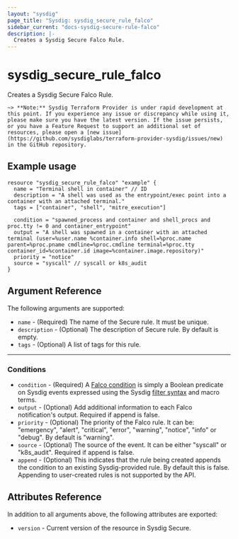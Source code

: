 ```yaml
---
layout: "sysdig"
page_title: "Sysdig: sysdig_secure_rule_falco"
sidebar_current: "docs-sysdig-secure-rule-falco"
description: |-
  Creates a Sysdig Secure Falco Rule.
---
```


# sysdig\_secure\_rule\_falco

Creates a Sysdig Secure Falco Rule.

`~> **Note:** Sysdig Terraform Provider is under rapid development at this point. If you experience any issue or discrepancy while using it, please make sure you have the latest version. If the issue persists, or you have a Feature Request to support an additional set of resources, please open a [new issue](https://github.com/sysdiglabs/terraform-provider-sysdig/issues/new) in the GitHub repository.`

## Example usage

```hcl
resource "sysdig_secure_rule_falco" "example" {
  name = "Terminal shell in container" // ID
  description = "A shell was used as the entrypoint/exec point into a container with an attached terminal."
  tags = ["container", "shell", "mitre_execution"]

  condition = "spawned_process and container and shell_procs and proc.tty != 0 and container_entrypoint"
  output = "A shell was spawned in a container with an attached terminal (user=%user.name %container.info shell=%proc.name parent=%proc.pname cmdline=%proc.cmdline terminal=%proc.tty container_id=%container.id image=%container.image.repository)"
  priority = "notice"
  source = "syscall" // syscall or k8s_audit
}

```

## Argument Reference

The following arguments are supported:

* `name` - (Required) The name of the Secure rule. It must be unique.
* `description` - (Optional) The description of Secure rule. By default is empty.
* `tags` - (Optional) A list of tags for this rule.

- - -

### Conditions

* `condition` - (Required) A [Falco condition](https://falco.org/docs/rules/) is simply a Boolean predicate on Sysdig events expressed using the Sysdig [filter syntax](http://www.sysdig.org/wiki/sysdig-user-guide/#filtering) and macro terms. 
* `output` - (Optional) Add additional information to each Falco notification's output. Required if append is false.
* `priority` - (Optional) The priority of the Falco rule. It can be: "emergency", "alert", "critical", "error", "warning", "notice", "info" or "debug". By default is "warning".
* `source` - (Optional) The source of the event. It can be either "syscall" or "k8s_audit". Required if append is false.
* `append` - (Optional) This indicates that the rule being created appends the condition to an existing Sysdig-provided rule. By default this is false. Appending to user-created rules is not supported by the API.

## Attributes Reference

In addition to all arguments above, the following attributes are exported:

* `version` - Current version of the resource in Sysdig Secure.